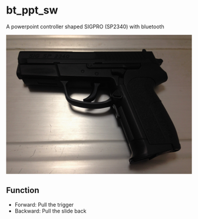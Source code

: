 bt_ppt_sw
=========

A powerpoint controller shaped SIGPRO (SP2340) with bluetooth

![image](https://github.com/gnrr/bt_ppt_sw/blob/sig/docs/finished.jpg?raw=true)

Function
----------

- Forward: Pull the trigger
- Backward: Pull the slide back

